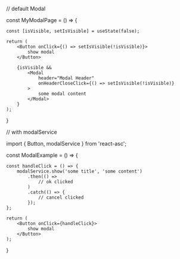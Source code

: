 // default Modal

const MyModalPage = () => {

	const [isVisible, setIsVisible] = useState(false);

	return (
		<Button onClick={() => setIsVisible(!isVisible)}>
			show modal
		</Button>

		{isVisible &&
			<Modal
				header="Modal Header"
				onHeaderCloseClick={() => setIsVisible(!isVisible)}
			>
				some modal content
			</Modal>
		}
	);
}


// with modalService

import { Button, modalService } from 'react-asc';

const ModalExample = () => {

	const handleClick = () => {
		modalService.show('some title', 'some content')
			.then(() => 
				// ok clicked
			)
			.catch(() => {
				// cancel clicked
			});
	};

	return (
		<Button onClick={handleClick}>
			show modal
		</Button>
	);
}

